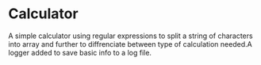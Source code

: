 # Calculator

A simple calculator using regular expressions to split a string of characters into array and further to diffrenciate between type of calculation needed.A logger added to save basic info to a log file.
